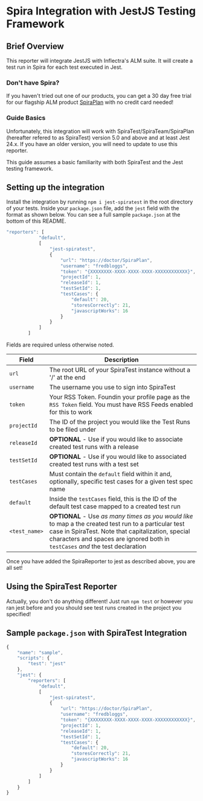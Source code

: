 # Spira Integration with JestJS Testing Framework
## Brief Overview
This reporter will integrate JestJS with Inflectra's ALM suite. It will create a test run in Spira for each test executed in Jest.
### Don't have Spira?
If you haven't tried out one of our products, you can get a 30 day free trial for our flagship ALM product [SpiraPlan](http://www.inflectra.com/SpiraPlan/) with no credit card needed!
### Guide Basics
Unfortunately, this integration will work with SpiraTest/SpiraTeam/SpiraPlan (hereafter refered to as SpiraTest) version 5.0 and above and at least Jest 24.x. If you have an older version, you will need to update to use this reporter.

This guide assumes a basic familiarity with both SpiraTest and the Jest testing framework. 

## Setting up the integration
Install the integration by running `npm i jest-spiratest` in the root directory of your tests. Inside your `package.json` file, add the `jest` field with the format as shown below. You can see a full sample `package.json` at the bottom of this README.
```javascript
"reporters": [
            "default",
            [
                "jest-spiratest",
                {
                    "url": "https://doctor/SpiraPlan",
                    "username": "fredbloggs",
                    "token": "{XXXXXXXX-XXXX-XXXX-XXXX-XXXXXXXXXXXX}",
                    "projectId": 1,
                    "releaseId": 1,
                    "testSetId": 1,
                    "testCases": {
                        "default": 20,
                        "storesCorrectly": 21,
                        "javascriptWorks": 16
                    }
                }
            ]
        ]
```
Fields are required unless otherwise noted.

Field | Description
--- | --- |
`url` | The root URL of your SpiraTest instance without a '/' at the end
`username` | The username you use to sign into SpiraTest
`token` | Your RSS Token. Foundin your profile page as the `RSS Token` field. You must have RSS Feeds enabled for this to work
`projectId` | The ID of the project you would like the Test Runs to be filed under
`releaseId` | **OPTIONAL** - Use if you would like to associate created test runs with a release
`testSetId` | **OPTIONAL** - Use if you would like to associated created test runs with a test set
`testCases` | Must contain the `default` field within it and, optionally, specific test cases for a given test spec name
`default` | Inside the `testCases` field, this is the ID of the default test case mapped to a created test run
`<test_name>` | **OPTIONAL** - Use *as many times as you would like* to map a the created test run to a particular test case in SpiraTest. Note that capitalization, special characters and spaces are ignored both in `testCases` *and* the test declaration

Once you have added the SpiraReporter to jest as described above, you are all set!
## Using the SpiraTest Reporter
Actually, you don't do anything different! Just run `npm test` or however you ran jest before and you should see test runs created in the project you specified!

## Sample `package.json` with SpiraTest Integration
```javascript
{
    "name": "sample",
    "scripts": {
        "test": "jest"
    },
    "jest": {
        "reporters": [
            "default",
            [
                "jest-spiratest",
                {
                    "url": "https://doctor/SpiraPlan",
                    "username": "fredbloggs",
                    "token": "{XXXXXXXX-XXXX-XXXX-XXXX-XXXXXXXXXXXX}",
                    "projectId": 1,
                    "releaseId": 1,
                    "testSetId": 1,
                    "testCases": {
                        "default": 20,
                        "storesCorrectly": 21,
                        "javascriptWorks": 16
                    }
                }
            ]
        ]
    }
}
```

